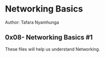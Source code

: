 # Networking Basics

Author: Tafara Nyamhunga

## 0x08- Networking Basics #1

These files will help us understand Networking.

